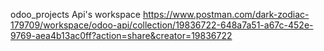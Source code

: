 odoo_projects 
Api's workspace
https://www.postman.com/dark-zodiac-179709/workspace/odoo-api/collection/19836722-648a7a51-a67c-452e-9769-aea4b13ac0ff?action=share&creator=19836722
